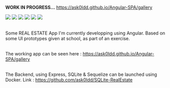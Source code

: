 <b>WORK IN PROGRESS...</b> https://ask0ldd.github.io/Angular-SPA/gallery

<div>  
    <img src="https://img.shields.io/static/v1?label=&message=Angular&color=D70040&logo=Angular&logoColor=white&style=flat-square">
    <img src="https://img.shields.io/static/v1?label=&message=Typescript&color=0088CC&logo=Typescript&logoColor=white&style=flat-square">
    <img src="https://img.shields.io/static/v1?label=&message=Express&color=7BB661&logo=Express&logoColor=white&style=flat-square">
    <img src="https://img.shields.io/static/v1?label=&message=Sequelize&color=004B49&logo=Sequelize&logoColor=white&style=flat-square">
    <img src="https://img.shields.io/static/v1?label=&message=SQLite&color=FFFDD0&logo=SQLite&logoColor=white&style=flat-square">
    <img src="https://img.shields.io/static/v1?label=&message=Docker&color=086DD7&logo=Docker&logoColor=white&style=flat-square">
</div><br>

Some REAL ESTATE App I'm currently developping using Angular. Based on some UI prototypes given at school, as part of an exercise.<br><br>

The working app can be seen here : https://ask0ldd.github.io/Angular-SPA/gallery<br><br>

The Backend, using Express, SQLite & Sequelize can be launched using Docker. Link : https://github.com/ask0ldd/SQLite-RealEstate
